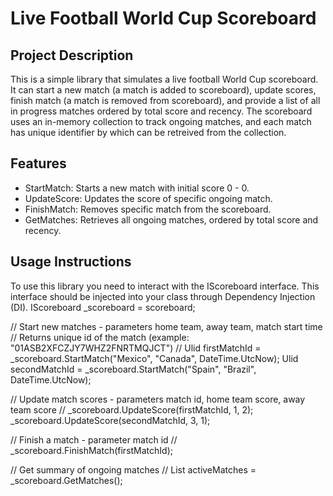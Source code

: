 # Live Football World Cup Scoreboard

## Project Description
This is a simple library that simulates a live football World Cup scoreboard. It can start a new match (a match is added to scoreboard), update scores, finish match (a match is removed from scoreboard), 
and provide a list of all in progress matches ordered by total score and recency. 
The scoreboard uses an in-memory collection to track ongoing matches, and each match has unique identifier by which can be retreived from the collection.

## Features
 - StartMatch: Starts a new match with initial score 0 - 0.
 - UpdateScore: Updates the score of specific ongoing match.
 - FinishMatch: Removes specific match from the scoreboard.
 - GetMatches: Retrieves all ongoing matches, ordered by total score and recency.


## Usage Instructions
To use this library you need to interact with the IScoreboard interface. This interface should be injected into your class through Dependency Injection (DI).
IScoreboard _scoreboard = scoreboard;

// Start new matches - parameters home team, away team, match start time
// Returns unique id of the match (example: "01ASB2XFCZJY7WHZ2FNRTMQJCT") //
Ulid firstMatchId = _scoreboard.StartMatch("Mexico", "Canada", DateTime.UtcNow);
Ulid secondMatchId = _scoreboard.StartMatch("Spain", "Brazil", DateTime.UtcNow);

// Update match scores - parameters match id, home team score, away team score //
_scoreboard.UpdateScore(firstMatchId, 1, 2);
_scoreboard.UpdateScore(secondMatchId, 3, 1);

// Finish a match - parameter match id //
_scoreboard.FinishMatch(firstMatchId);

// Get summary of ongoing matches //
List<Match> activeMatches = _scoreboard.GetMatches();
